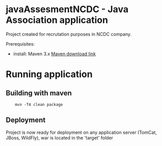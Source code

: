# javaAssesmentNCDC - Java Association application
Project created for recrutation purposes in NCDC company.

Prerequisites:
- install: Maven 3.x [Maven download link]

# Running application

## Building with maven

        mvn -T4 clean package

## Deployment

Project is now ready for deployment on any application server (TomCat, JBoss, WildFly), war is located in the 'target' folder
  


[Maven download link]: http://maven.apache.org/download.cgi?Preferred=ftp://mirror.reverse.net/pub/apache
